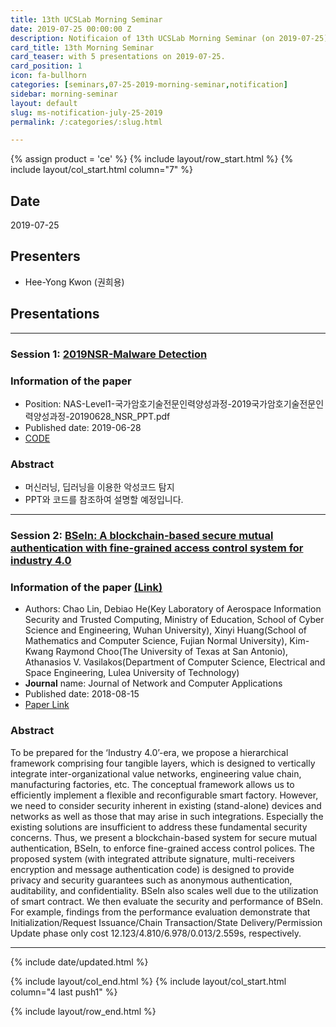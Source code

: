 ```yaml
---
title: 13th UCSLab Morning Seminar
date: 2019-07-25 00:00:00 Z
description: Notificaion of 13th UCSLab Morning Seminar (on 2019-07-25)
card_title: 13th Morning Seminar
card_teaser: with 5 presentations on 2019-07-25.
card_position: 1
icon: fa-bullhorn
categories: [seminars,07-25-2019-morning-seminar,notification]
sidebar: morning-seminar
layout: default
slug: ms-notification-july-25-2019
permalink: /:categories/:slug.html

---
```


{% assign product = 'ce' %}
{% include layout/row_start.html %}
{% include layout/col_start.html column="7" %}

## Date
2019-07-25

## Presenters
+ Hee-Yong Kwon (권희용)

## Presentations

---

### Session 1: [2019NSR-Malware Detection](https://inhaucs.github.io/seminars/07-22-2019-morning-seminar/presentation/ms-presentation-hy-july-22-2019.html)

### Information of the paper
+ Position: NAS-Level1-국가암호기술전문인력양성과정-2019국가암호기술전문인력양성과정-20190628_NSR_PPT.pdf
+ Published date: 2019-06-28
+ [CODE](http://165.246.44.144:8888/tree/byoul/6.June)


### Abstract
+ 머신러닝, 딥러닝을 이용한 악성코드 탐지
+ PPT와 코드를 참조하여 설명할 예정입니다.


---


### Session 2: [BSeIn: A blockchain-based secure mutual authentication with fine-grained access control system for industry 4.0](https://inhaucs.github.io/seminars/07-22-2019-morning-seminar/presentation/ms-presentation-sy-july-22-2019.html)

### Information of the paper [(Link)](https://www.sciencedirect.com/science/article/pii/S1084804518301619)

- Authors: Chao Lin, Debiao He(Key Laboratory of Aerospace Information Security and Trusted Computing, Ministry of Education, School of Cyber Science and Engineering, Wuhan University), Xinyi Huang(School of Mathematics and Computer Science, Fujian Normal University), Kim-Kwang Raymond Choo(The University of Texas at San Antonio), Athanasios V. Vasilakos(Department of Computer Science, Electrical and Space Engineering, Lulea University of Technology)
- **Journal** name: Journal of Network and Computer Applications
- Published date: 2018-08-15
- [Paper Link](https://www.sciencedirect.com/science/article/pii/S1084804518301619)

### Abstract

To be prepared for the ‘Industry 4.0’-era, we propose a hierarchical framework comprising four tangible layers, which is designed to vertically integrate inter-organizational value networks, engineering value chain, manufacturing factories, etc. The conceptual framework allows us to efficiently implement a flexible and reconfigurable smart factory. However, we need to consider security inherent in existing (stand-alone) devices and networks as well as those that may arise in such integrations. Especially the existing solutions are insufficient to address these fundamental security concerns. Thus, we present a blockchain-based system for secure mutual authentication, BSeIn, to enforce fine-grained access control polices. The proposed system (with integrated attribute signature, multi-receivers encryption and message authentication code) is designed to provide privacy and security guarantees such as anonymous authentication, auditability, and confidentiality. BSeIn also scales well due to the utilization of smart contract. We then evaluate the security and performance of BSeIn. For example, findings from the performance evaluation demonstrate that Initialization/Request Issuance/Chain Transaction/State Delivery/Permission Update phase only cost 12.123/4.810/6.978/0.013/2.559s, respectively.


---


{% include date/updated.html %}

{% include layout/col_end.html %}
{% include layout/col_start.html column="4 last push1" %}

{% include layout/row_end.html %}

